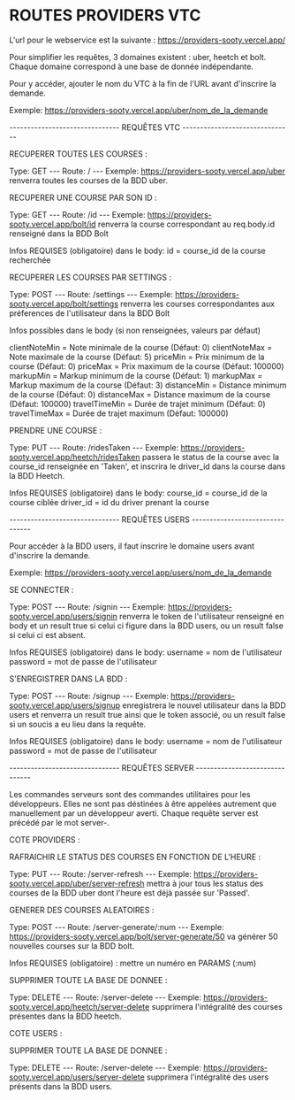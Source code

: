 # ROUTES PROVIDERS VTC

L'url pour le webservice est la suivante :
https://providers-sooty.vercel.app/

Pour simplifier les requêtes, 3 domaines existent : uber, heetch et bolt.
Chaque domaine correspond à une base de donnée indépendante.

Pour y accéder, ajouter le nom du VTC à la fin de l'URL avant d'inscrire la demande.

Exemple: https://providers-sooty.vercel.app/uber/nom_de_la_demande

------------------------------- REQUÊTES VTC -------------------------------

RECUPERER TOUTES LES COURSES :

Type: GET --- Route: / --- Exemple: https://providers-sooty.vercel.app/uber renverra toutes les courses de la BDD uber.

RECUPERER UNE COURSE PAR SON ID :

Type: GET --- Route: /id --- Exemple: https://providers-sooty.vercel.app/bolt/id renverra la course correspondant au req.body.id renseigné dans la BDD Bolt

Infos REQUISES (obligatoire) dans le body:
id = course_id de la course recherchée

RECUPERER LES COURSES PAR SETTINGS :

Type: POST --- Route: /settings --- Exemple: https://providers-sooty.vercel.app/bolt/settings renverra les courses correspondantes aux préferences de l'utilisateur dans la BDD Bolt

Infos possibles dans le body (si non renseignées, valeurs par défaut)

clientNoteMin = Note minimale de la course (Défaut: 0)
clientNoteMax = Note maximale de la course (Défaut: 5)
priceMin = Prix minimum de la course (Défaut: 0)
priceMax = Prix maximum de la course (Défaut: 100000)
markupMin = Markup minimum de la course (Défaut: 1)
markupMax = Markup maximum de la course (Défaut: 3)
distanceMin = Distance minimum de la course (Défaut: 0)
distanceMax = Distance maximum de la course (Défaut: 100000)
travelTimeMin = Durée de trajet minimum (Défaut: 0)
travelTimeMax = Durée de trajet maximum (Défaut: 100000)

PRENDRE UNE COURSE :

Type: PUT --- Route: /ridesTaken --- Exemple: https://providers-sooty.vercel.app/heetch/ridesTaken passera le status de la course avec la course_id renseignée en 'Taken', et inscrira le driver_id dans la course dans la BDD Heetch.

Infos REQUISES (obligatoire) dans le body:
course_id = course_id de la course ciblée
driver_id = id du driver prenant la course

------------------------------- REQUÊTES USERS --------------------------------

Pour accéder à la BDD users, il faut inscrire le domaine users avant d'inscrire la demande.

Exemple: https://providers-sooty.vercel.app/users/nom_de_la_demande

SE CONNECTER :

Type: POST --- Route: /signin --- Exemple: https://providers-sooty.vercel.app/users/signin renverra le token de l'utilisateur renseigné en body et un result true si celui ci figure dans la BDD users, ou un result false si celui ci est absent.

Infos REQUISES (obligatoire) dans le body:
username = nom de l'utilisateur
password = mot de passe de l'utilisateur

S'ENREGISTRER DANS LA BDD :

Type: POST --- Route: /signup --- Exemple: https://providers-sooty.vercel.app/users/signup enregistrera le nouvel utilisateur dans la BDD users et renverra un result true ainsi que le token associé, ou un result false si un soucis a eu lieu dans la requête.

Infos REQUISES (obligatoire) dans le body:
username = nom de l'utilisateur
password = mot de passe de l'utilisateur

------------------------------- REQUÊTES SERVER -------------------------------

Les commandes serveurs sont des commandes utilitaires pour les développeurs.
Elles ne sont pas déstinées à être appelées autrement que manuellement par un développeur averti.
Chaque requête server est précédé par le mot server-.

COTE PROVIDERS :

RAFRAICHIR LE STATUS DES COURSES EN FONCTION DE L'HEURE :

Type: PUT --- Route: /server-refresh --- Exemple: https://providers-sooty.vercel.app/uber/server-refresh mettra à jour tous les status des courses de la BDD uber dont l'heure est déjà passée sur 'Passed'.

GENERER DES COURSES ALEATOIRES :

Type: POST --- Route: /server-generate/:num --- Exemple: https://providers-sooty.vercel.app/bolt/server-generate/50 va générer 50 nouvelles courses sur la BDD bolt.

Infos REQUISES (obligatoire) : mettre un numéro en PARAMS (:num)

SUPPRIMER TOUTE LA BASE DE DONNEE :

Type: DELETE --- Route: /server-delete --- Exemple: https://providers-sooty.vercel.app/heetch/server-delete supprimera l'intégralité des courses présentes dans la BDD heetch.

COTE USERS :

SUPPRIMER TOUTE LA BASE DE DONNEE :

Type: DELETE --- Route: /server-delete --- Exemple: https://providers-sooty.vercel.app/users/server-delete supprimera l'intégralité des users présents dans la BDD users.
